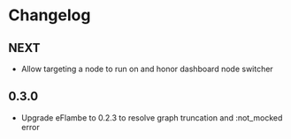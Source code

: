 # Changelog

## NEXT

* Allow targeting a node to run on and honor dashboard node switcher
## 0.3.0

* Upgrade eFlambe to 0.2.3 to resolve graph truncation and :not_mocked error